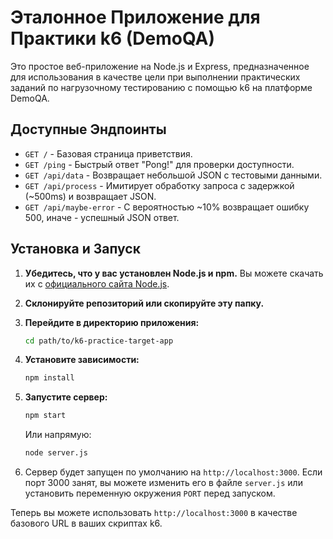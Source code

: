# Эталонное Приложение для Практики k6 (DemoQA)

Это простое веб-приложение на Node.js и Express, предназначенное для использования в качестве цели при выполнении практических заданий по нагрузочному тестированию с помощью k6 на платформе DemoQA.

## Доступные Эндпоинты

*   `GET /` - Базовая страница приветствия.
*   `GET /ping` - Быстрый ответ "Pong!" для проверки доступности.
*   `GET /api/data` - Возвращает небольшой JSON с тестовыми данными.
*   `GET /api/process` - Имитирует обработку запроса с задержкой (~500ms) и возвращает JSON.
*   `GET /api/maybe-error` - С вероятностью ~10% возвращает ошибку 500, иначе - успешный JSON ответ.

## Установка и Запуск

1.  **Убедитесь, что у вас установлен Node.js и npm.**
    Вы можете скачать их с [официального сайта Node.js](https://nodejs.org/).

2.  **Склонируйте репозиторий или скопируйте эту папку.**

3.  **Перейдите в директорию приложения:**
    ```bash
    cd path/to/k6-practice-target-app
    ```

4.  **Установите зависимости:**
    ```bash
    npm install
    ```

5.  **Запустите сервер:**
    ```bash
    npm start
    ```
    Или напрямую:
    ```bash
    node server.js
    ```

6.  Сервер будет запущен по умолчанию на `http://localhost:3000`.
    Если порт 3000 занят, вы можете изменить его в файле `server.js` или установить переменную окружения `PORT` перед запуском.

Теперь вы можете использовать `http://localhost:3000` в качестве базового URL в ваших скриптах k6. 